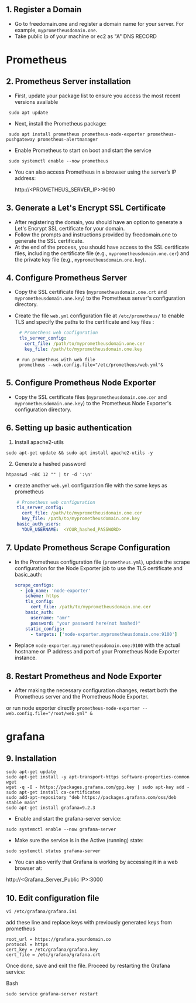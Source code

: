 

## 1.  Register a Domain

   - Go to freedomain.one and register a domain name for your server. For example, `myprometheusdomain.one`.
   - Take public Ip of your machine or ec2 as "A" DNS RECORD

    
# Prometheus 
  ## 2. Prometheus Server installation  
-   First,  update your package list to ensure you access the most recent versions available
```
 sudo apt update
 ```

-   Next, install the Prometheus package:
```    
 sudo apt install prometheus prometheus-node-exporter prometheus-pushgateway prometheus-alertmanager
```
-   Enable Prometheus to start on boot and start the service
    
```
 sudo systemctl enable --now prometheus
```
  

-   You can also access Prometheus in a browser using the server’s IP address:
    

	http://<PROMETHEUS_SERVER_IP>:9090


## 3. Generate a Let's Encrypt SSL Certificate

   - After registering the domain, you should have an option to generate a Let's Encrypt SSL certificate for your domain.
   - Follow the prompts and instructions provided by freedomain.one to generate the SSL certificate.
   - At the end of the process, you should have access to the SSL certificate files, including the certificate file (e.g., `myprometheusdomain.one.cer`) and the private key file (e.g., `myprometheusdomain.one.key`).

## 4. **Configure Prometheus Server**

   - Copy the SSL certificate files (`myprometheusdomain.one.crt` and `myprometheusdomain.one.key`) to the Prometheus server's configuration directory.


   - Create the file  `web.yml` configuration file  at  `/etc/prometheus/` to enable TLS and specify the paths to the certificate and key files :

```yaml
     # Prometheus web configuration
     tls_server_config:
       cert_file: /path/to/myprometheusdomain.one.cer
       key_file: /path/to/myprometheusdomain.one.key
```

```
	# run prometheus with web file
     prometheus --web.config.file="/etc/prometheus/web.yml"&
```

## 5. **Configure Prometheus Node Exporter**

   - Copy the SSL certificate files (`myprometheusdomain.one.cer` and `myprometheusdomain.one.key`) to the Prometheus Node Exporter's configuration directory.
   
 ## 6. Setting up basic authentication

1. Install apache2-utils
```
sudo apt-get update && sudo apt install apache2-utils -y
```

2. Generate a hashed password
```
htpasswd -nBC 12 "" | tr -d ':\n'
```
 - create another `web.yml` configuration file with the same keys as prometheus
 ```yaml
     # Prometheus web configuration
     tls_server_config:
       cert_file: /path/to/myprometheusdomain.one.cer
       key_file: /path/to/myprometheusdomain.one.key
     basic_auth_users:  
	   YOUR_USERNAME:  <YOUR_hashed_PASSWORD>
```

## 7. **Update Prometheus Scrape Configuration**

   - In the Prometheus configuration file (`prometheus.yml`), update the scrape configuration for the Node Exporter job to use the TLS certificate and basic_auth:

     ```yaml
     scrape_configs:
       - job_name: 'node-exporter'
		 scheme: https
         tls_config:
           cert_file: /path/to/myprometheusdomain.one.cer
		 basic_auth:
	       username: "amr"
           password: "your password here(not hashed)"
         static_configs:
           - targets: ['node-exporter.myprometheusdomain.one:9100']
     ```

   - Replace `node-exporter.myprometheusdomain.one:9100` with the actual hostname or IP address and port of your Prometheus Node Exporter instance.

## 8. **Restart Prometheus and Node Exporter**

   - After making the necessary configuration changes, restart both the Prometheus server and the Prometheus Node Exporter.

or run node exporter directly 
		```
		prometheus-node-exporter --web.config.file="/root/web.yml" &
		```


# grafana 
## 9. Installation 
 ```
 sudo apt-get update
 sudo apt-get install -y apt-transport-https software-properties-common wget  
 wget -q -O - https://packages.grafana.com/gpg.key | sudo apt-key add -
 sudo apt-get install ca-certificates
 sudo add-apt-repository "deb https://packages.grafana.com/oss/deb stable main"   
sudo apt-get install grafana=9.2.3
```
-   Enable and start the grafana-server service:
```
sudo systemctl enable --now grafana-server
```
 
-   Make sure the service is in the Active (running) state:
 ```
 sudo systemctl status grafana-server
 ```
  

-   You can also verify that Grafana is working by accessing it in a web browser at:
    

http://<Grafana_Server_Public IP>:3000

## 10. Edit configuration file

```
vi /etc/grafana/grafana.ini
```
add these line and replace keys with previously generated keys from prometheus
```
root_url = https://grafana.yourdomain.co
protocol = https
cert_key = /etc/grafana/grafana.key
cert_file = /etc/grafana/grafana.crt
```
Once done, save and exit the file. Proceed by restarting the Grafana service:

Bash

```
sudo service grafana-server restart
```
